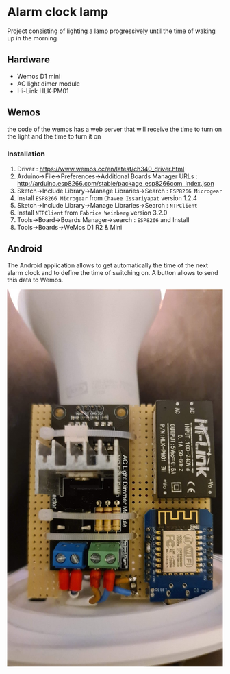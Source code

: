 # Alarm clock lamp

Project consisting of lighting a lamp progressively until the time of waking up in the morning

## Hardware

* Wemos D1 mini
* AC light dimer module
* Hi-Link HLK-PM01

## Wemos

the code of the wemos has a web server that will receive the time to turn on the light and the time to turn it on

### Installation

1. Driver : https://www.wemos.cc/en/latest/ch340_driver.html
2. Arduino->File->Preferences->Additional Boards Manager URLs : http://arduino.esp8266.com/stable/package_esp8266com_index.json
3. Sketch->Include Library->Manage Libraries->Search : `ESP8266 Microgear`
4. Install `ESP8266 Microgear` from `Chavee Issariyapat` version 1.2.4
5. Sketch->Include Library->Manage Libraries->Search : `NTPClient`
6. Install `NTPClient` from `Fabrice Weinberg` version 3.2.0
7. Tools->Board->Boards Manager->search : `ESP8266` and Install
8. Tools->Boards->WeMos D1 R2 & Mini

## Android

The Android application allows to get automatically the time of the next alarm clock and to define the time of switching on. A button allows to send this data to Wemos.

![](./images/clock_lamp.jpg)